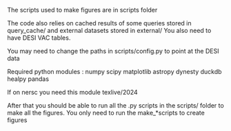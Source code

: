 The scripts used to make figures are in scripts folder

The code also relies on cached results of some queries stored in
query_cache/
and external datasets stored in
external/
You also need to have DESI VAC tables.

You may need to change the paths in scripts/config.py to point at
the DESI data


Required python modules :
 numpy
 scipy
 matplotlib
 astropy 
 dynesty
 duckdb
 healpy
 pandas

If on nersc you need this module
texlive/2024


After that you should be able to run all the .py
scripts in the scripts/ folder to make all the figures.
You only need to run the make_*scripts to create figures
